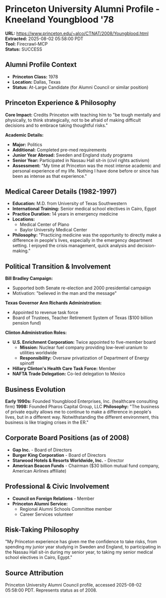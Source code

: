# Princeton University Alumni Profile - Kneeland Youngblood '78
**URL:** https://www.princeton.edu/~alco/CTNAT/2008/Youngblood.html  
**Extracted:** 2025-08-02 05:58:00 PDT  
**Tool:** Firecrawl-MCP  
**Status:** SUCCESS  

## Alumni Profile Context
- **Princeton Class:** 1978
- **Location:** Dallas, Texas
- **Status:** At-Large Candidate (for Alumni Council or similar position)

## Princeton Experience & Philosophy
**Core Impact:** Credits Princeton with teaching him to "be tough mentally and physically, to think strategically, not to be afraid of making difficult decisions and to embrace taking thoughtful risks."

**Academic Details:**
- **Major:** Politics
- **Additional:** Completed pre-med requirements
- **Junior Year Abroad:** Sweden and England study programs
- **Senior Year:** Participated in Nassau Hall sit-in (civil rights activism)
- **Assessment:** "My time at Princeton was the most intense academic and personal experience of my life. Nothing I have done before or since has been as intense as that experience."

## Medical Career Details (1982-1997)
- **Education:** M.D. from University of Texas Southwestern
- **International Training:** Senior medical school electives in Cairo, Egypt
- **Practice Duration:** 14 years in emergency medicine
- **Locations:** 
  - Medical Center of Plano
  - Baylor University Medical Center
- **Philosophy:** "Practicing medicine was the opportunity to directly make a difference in people's lives, especially in the emergency department setting. I enjoyed the crisis management, quick analysis and decision-making."

## Political Transition & Involvement
**Bill Bradley Campaign:**
- Supported both Senate re-election and 2000 presidential campaign
- Motivation: "believed in the man and the message"

**Texas Governor Ann Richards Administration:**
- Appointed to revenue task force
- Board of Trustees, Teacher Retirement System of Texas ($100 billion pension fund)

**Clinton Administration Roles:**
- **U.S. Enrichment Corporation:** Twice appointed to five-member board
  - **Mission:** Nuclear fuel company providing low-level uranium to utilities worldwide
  - **Responsibility:** Oversaw privatization of Department of Energy spinoff
- **Hillary Clinton's Health Care Task Force:** Member
- **NAFTA Trade Delegation:** Co-led delegation to Mexico

## Business Evolution
**Early 1990s:** Founded Youngblood Enterprises, Inc. (healthcare consulting firm)
**1998:** Founded Pharos Capital Group, LLC
**Philosophy:** "The business of private equity allows me to continue to make a difference in people's lives, but in a different way. Notwithstanding the different environment, this business is like triaging crises in the ER."

## Corporate Board Positions (as of 2008)
- **Gap Inc.** - Board of Directors
- **Burger King Corporation** - Board of Directors  
- **Starwood Hotels & Resorts Worldwide, Inc.** - Director
- **American Beacon Funds** - Chairman ($30 billion mutual fund company, American Airlines affiliate)

## Professional & Civic Involvement
- **Council on Foreign Relations** - Member
- **Princeton Alumni Service:**
  - Regional Alumni Schools Committee member
  - Career Services volunteer

## Risk-Taking Philosophy
"My Princeton experience has given me the confidence to take risks, from spending my junior year studying in Sweden and England, to participating in the Nassau Hall sit-in during my senior year, to taking my senior medical school electives in Cairo, Egypt."

## Source Attribution
Princeton University Alumni Council profile, accessed 2025-08-02 05:58:00 PDT. Represents status as of 2008.